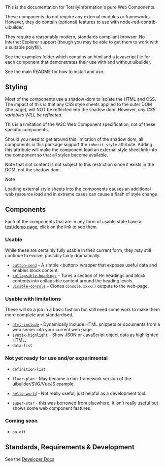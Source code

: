 This is the documentation for TotallyInformation's pure Web Components.

These components do not require any external modules or frameworks. However, they do contain (optional) features to use with node-red-contrib-uibuilder.

They require a reasonably modern, standards compliant browser. No Internet Explorer support (though you may be able to get them to work with a suitable polyfill).

See the examples folder which contains an html and a javascript file for each component that demonstrates their use with and without uibuilder.

See the main README for how to install and use.

## Styling

Most of the components use a shadow-dom to isolate the HTML and CSS. The impact of this is that any CSS style sheets applied to the outer DOM (the page), will NOT be reflected into the shadow dom. However, _any CSS variables WILL be reflected_.

This is a limitation of the W3C Web Component specification, not of these specific components.

Should you need to get around this limitation of the shadow dom, all components in this package support the `inherit-style` attribute. Adding this attribute will make the component load an external style sheet link into the component so that all styles become available.

Note that slot content is not subject to this restriction since it exists in the DOM, not the shadow dom.

> [!NOTE]
> Loading external style sheets into the components causes an additional web resource load and in extreme cases can cause a flash of style change.

## Components

Each of the components that are in any form of usable state have a [test/demo page](https://wc.totallyinformation.net/tests/index.html), click on the link to see them.

### Usable

While these are certainly fully usable in their current form, they may still continue to evolve, possibly fairly dramatically.

* [`button-send`](button-send) - A simple &lt;button> wrapper that exposes useful data and enables block content.
* [`collapsible-headings`](collapsible-headings) - Turns a section of Hn headings and block contents into collapsible content around the heading levels.
* [`visible-console`](visible-console) - Clones `console.xxxx()` outputs to the web-page.


### Usable with limitations

These will do a job in a basic fashion but still need some work to make them more complete and standardised.

* [`html-include`](html-include) - Dynamically include HTML snippets or documents from a web server into your current web page.
* [`syntax-highlight`](./syntax-highlight) - Show JSON or JavaScript object data as highlighted HTML.
* `data-list`

### Not yet ready for use and/or experimental

* `definition-list`

* `floor-plan` - May become a non-framework version of the uibuilder/SVG/VueJS example.
* [`hello-world`](./hello-world.md) - Not really useful, just helpful as a development tool.
* `super-star` - this was borrowed from elsewhere. It isn't really useful but shows some web component features.

### Coming soon

* `on-off`



## Standards, Requirements & Development

See the [Developer Docs](dev.md)
